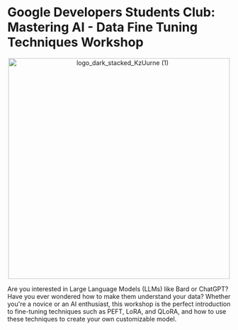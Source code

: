 # Google Developers Students Club: Mastering AI - Data Fine Tuning Techniques Workshop

<p align="center">
  <img width="500" alt="logo_dark_stacked_KzUurne (1)" src="https://github.com/SVJLucas/SVJLucas/assets/60625769/1501cb07-3add-4907-9778-10b90c223e69">
</p>

Are you interested in Large Language Models (LLMs) like Bard or ChatGPT? Have you ever wondered how to make them understand your data? Whether you're a novice or an AI enthusiast, this workshop is the perfect introduction to fine-tuning techniques such as PEFT, LoRA, and QLoRA, and how to use these techniques to create your own customizable model.
